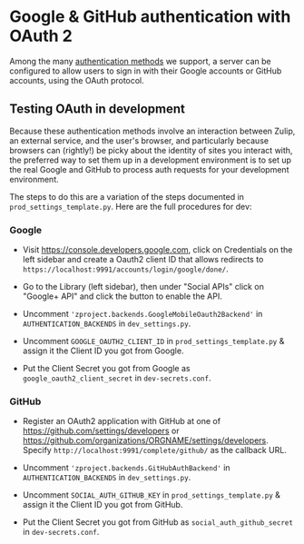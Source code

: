 # Google & GitHub authentication with OAuth 2

Among the many [authentication methods](prod-authentication-methods.html)
we support, a server can be configured to allow users to sign in with
their Google accounts or GitHub accounts, using the OAuth protocol.

## Testing OAuth in development

Because these authentication methods involve an interaction between
Zulip, an external service, and the user's browser, and particularly
because browsers can (rightly!) be picky about the identity of sites
you interact with, the preferred way to set them up in a development
environment is to set up the real Google and GitHub to process auth
requests for your development environment.

The steps to do this are a variation of the steps documented in
`prod_settings_template.py`. Here are the full procedures for dev:

### Google

* Visit https://console.developers.google.com, click on Credentials on
the left sidebar and create a Oauth2 client ID that allows redirects
to `https://localhost:9991/accounts/login/google/done/`.

* Go to the Library (left sidebar), then under "Social APIs" click on
"Google+ API" and click the button to enable the API.

* Uncomment `'zproject.backends.GoogleMobileOauth2Backend'` in
`AUTHENTICATION_BACKENDS` in `dev_settings.py`.

* Uncomment `GOOGLE_OAUTH2_CLIENT_ID` in `prod_settings_template.py` &
assign it the Client ID you got from Google.

* Put the Client Secret you got from Google as
`google_oauth2_client_secret` in `dev-secrets.conf`.

### GitHub

* Register an OAuth2 application with GitHub at one of
https://github.com/settings/developers or
https://github.com/organizations/ORGNAME/settings/developers.
Specify `http://localhost:9991/complete/github/` as the callback URL.

* Uncomment `'zproject.backends.GitHubAuthBackend'` in
`AUTHENTICATION_BACKENDS` in `dev_settings.py`.

* Uncomment `SOCIAL_AUTH_GITHUB_KEY` in `prod_settings_template.py` &
assign it the Client ID you got from GitHub.

* Put the Client Secret you got from GitHub as
`social_auth_github_secret` in `dev-secrets.conf`.
